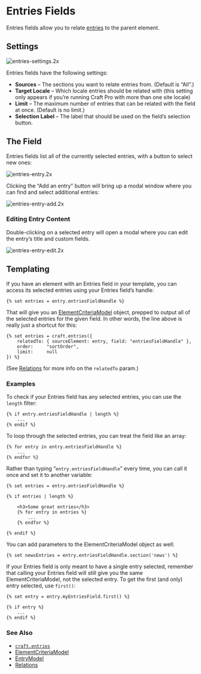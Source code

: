 # Entries Fields

Entries fields allow you to relate [entries](sections-and-entries.md) to the parent element.

## Settings

![entries-settings.2x](https://craftcmsassets.craftcdn.com/images/docs/field-types/entries/entries-settings.2x.png)

Entries fields have the following settings:

- **Sources** – The sections you want to relate entries from. (Default is “All”.)
- **Target Locale** – Which locale entries should be related with (this setting only appears if you’re running Craft Pro with more than one site locale)
- **Limit** – The maximum number of entries that can be related with the field at once. (Default is no limit.)
- **Selection Label** – The label that should be used on the field’s selection button.

## The Field

Entries fields list all of the currently selected entries, with a button to select new ones:

![entries-entry.2x](https://craftcmsassets.craftcdn.com/images/docs/field-types/entries/entries-entry.2x.jpg)

Clicking the “Add an entry” button will bring up a modal window where you can find and select additional entries:

![entries-entry-add.2x](https://craftcmsassets.craftcdn.com/images/docs/field-types/entries/entries-entry-add.2x.jpg)

### Editing Entry Content

Double-clicking on a selected entry will open a modal where you can edit the entry’s title and custom fields.

![entries-entry-edit.2x](https://craftcmsassets.craftcdn.com/images/docs/field-types/entries/entries-entry-edit.2x.jpg)

## Templating

If you have an element with an Entries field in your template, you can access its selected entries using your Entries field’s handle:

```twig
{% set entries = entry.entriesFieldHandle %}
```

That will give you an [ElementCriteriaModel](templating/elementcriteriamodel.md) object, prepped to output all of the selected entries for the given field. In other words, the line above is really just a shortcut for this:

```twig
{% set entries = craft.entries({
    relatedTo: { sourceElement: entry, field: "entriesFieldHandle" },
    order:     "sortOrder",
    limit:     null
}) %}
```

(See [Relations](relations.md) for more info on the `relatedTo` param.)

### Examples

To check if your Entries field has any selected entries, you can use the `length` filter:

```twig
{% if entry.entriesFieldHandle | length %}
    ...
{% endif %}
```

To loop through the selected entries, you can treat the field like an array:

```twig
{% for entry in entry.entriesFieldHandle %}
    ...
{% endfor %}
```

Rather than typing “`entry.entriesFieldHandle`” every time, you can call it once and set it to another variable:

```twig
{% set entries = entry.entriesFieldHandle %}

{% if entries | length %}

    <h3>Some great entries</h3>
    {% for entry in entries %}
        ...
    {% endfor %}

{% endif %}
```

You can add parameters to the ElementCriteriaModel object as well:

```twig
{% set newsEntries = entry.entriesFieldHandle.section('news') %}
```

If your Entries field is only meant to have a single entry selected, remember that calling your Entries field will still give you the same ElementCriteriaModel, not the selected entry. To get the first (and only) entry selected, use `first()`:

```twig
{% set entry = entry.myEntriesField.first() %}

{% if entry %}
    ...
{% endif %}
```

### See Also

- [`craft.entries`](templating/craft.entries.md)
- [ElementCriteriaModel](templating/elementcriteriamodel.md)
- [EntryModel](templating/entrymodel.md)
- [Relations](relations.md)

